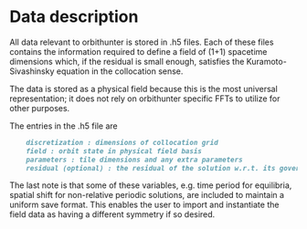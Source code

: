 # Data description

All data relevant to orbithunter is stored in .h5 files. Each of these files contains
the information required to define a field of (1+1) spacetime dimensions which, if
the residual is small enough, satisfies the Kuramoto-Sivashinsky equation in 
the collocation sense.

The data is stored as a physical field because this is the most universal representation;
it does not rely on orbithunter specific FFTs to utilize for other purposes. 

The entries in the .h5 file are

```markdown
	discretization : dimensions of collocation grid
	field : orbit state in physical field basis
	parameters : tile dimensions and any extra parameters
	residual (optional) : the residual of the solution w.r.t. its governing equation. 
```

The last note is that some of these variables, e.g. time period for equilibria, spatial shift
for non-relative periodic solutions, are included to maintain a uniform save format. This
enables the user to import and instantiate the field data as having a different symmetry
if so desired. 